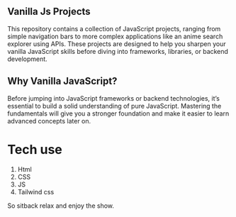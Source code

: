 ## Vanilla Js Projects

This repository contains a collection of JavaScript projects, ranging from simple navigation bars to more complex applications like an anime search explorer using APIs. These projects are designed to help you sharpen your vanilla JavaScript skills before diving into frameworks, libraries, or backend development.
## Why Vanilla JavaScript?

Before jumping into JavaScript frameworks or backend technologies, it’s essential to build a solid understanding of pure JavaScript. Mastering the fundamentals will give you a stronger foundation and make it easier to learn advanced concepts later on.
# Tech use

1. Html
2. CSS
3. JS
4. Tailwind css

So sitback relax and enjoy the show.